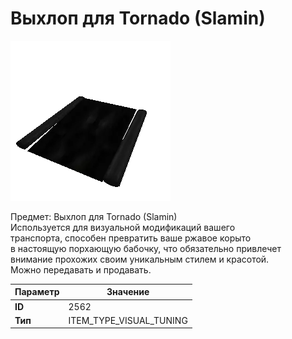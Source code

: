# Выхлоп для Tornado (Slamin)

![Item Image](../img/2562.webp?raw=true)

Предмет: Выхлоп для Tornado (Slamin)<br>Используется для визуальной модификаций вашего<br>транспорта, способен превратить ваше ржавое корыто<br>в настоящую порхающую бабочку, что обязательно привлечет<br>внимание прохожих своим уникальным стилем и красотой.<br>Можно передавать и продавать.


| Параметр | Значение |
|----------|----------|
| **ID** | 2562 |
| **Тип** | ITEM_TYPE_VISUAL_TUNING |


